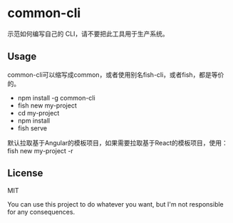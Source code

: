 # common-cli

示范如何编写自己的 CLI，请不要把此工具用于生产系统。

## Usage

common-cli可以缩写成common，或者使用别名fish-cli，或者fish，都是等价的。

- npm install -g common-cli
- fish new my-project
- cd my-project
- npm install
- fish serve

默认拉取基于Angular的模板项目，如果需要拉取基于React的模板项目，使用：fish new my-project -r

## License

MIT

You can use this project to do whatever you want, but I'm not responsible for any consequences.
